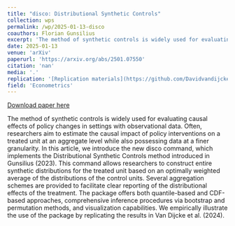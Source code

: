 ```yaml
---
title: "disco: Distributional Synthetic Controls"
collection: wps
permalink: /wp/2025-01-13-disco
coauthors: Florian Gunsilius
excerpt: 'The method of synthetic controls is widely used for evaluating causal effects of policy changes in settings with observational data. Often, researchers aim to estimate the causal impact of policy interventions on a treated unit at an aggregate level while also possessing data at a finer granularity. In this article, we introduce the new disco command, which implements the Distributional Synthetic Controls method introduced in Gunsilius (2023). This command allows researchers to construct entire synthetic distributions for the treated unit based on an optimally weighted average of the distributions of the control units. Several aggregation schemes are provided to facilitate clear reporting of the distributional effects of the treatment. The package offers both quantile-based and CDF-based approaches, comprehensive inference procedures via bootstrap and permutation methods, and visualization capabilities. We empirically illustrate the use of the package by replicating the results in Van Dijcke et al. (2024).'
date: 2025-01-13
venue: 'arXiv'
paperurl: 'https://arxiv.org/abs/2501.07550'
citation: 'nan'
media: '.'
replication: '[Replication materials](https://github.com/Davidvandijcke/disco_stata_journal)'
field: 'Econometrics'
---
```


<a href='https://arxiv.org/abs/2501.07550'>Download paper here</a>

The method of synthetic controls is widely used for evaluating causal effects of policy changes in settings with observational data. Often, researchers aim to estimate the causal impact of policy interventions on a treated unit at an aggregate level while also possessing data at a finer granularity. In this article, we introduce the new disco command, which implements the Distributional Synthetic Controls method introduced in Gunsilius (2023). This command allows researchers to construct entire synthetic distributions for the treated unit based on an optimally weighted average of the distributions of the control units. Several aggregation schemes are provided to facilitate clear reporting of the distributional effects of the treatment. The package offers both quantile-based and CDF-based approaches, comprehensive inference procedures via bootstrap and permutation methods, and visualization capabilities. We empirically illustrate the use of the package by replicating the results in Van Dijcke et al. (2024).
